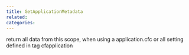 ```yaml
---
title: GetApplicationMetadata
related:
categories:
---
```


return all data from this scope, when using a application.cfc or all setting defined in tag cfapplication